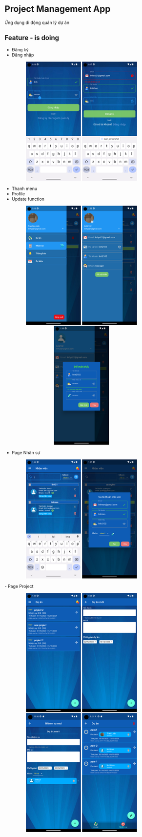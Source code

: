# Project Management App

Ứng dụng di động quản lý dự án

## Feature - is doing
- Đăng ký
- Đăng nhập
<p align="center">
  <img width="180" height="390" src="https://github.com/tranlinh19021320/project_management/blob/main/app_screenshot/login_screenshot.png" alt="Login">
  <img width="180" height="390" src="https://github.com/tranlinh19021320/project_management/blob/main/app_screenshot/signup_screenshot.png" alt="Singup">
</p>

- Thanh menu
- Profile
- Update function

<p align="center">
  <img width="180" height="390" src="https://github.com/tranlinh19021320/project_management/blob/main/app_screenshot/slide_bar.png" alt="Slide Bar">
  <img width="180" height="390" src="https://github.com/tranlinh19021320/project_management/blob/main/app_screenshot/profile.png" alt="User Profile">
  <img width="180" height="390" src="https://github.com/tranlinh19021320/project_management/blob/main/app_screenshot/reset_password.png" alt="Reset Password Dialog">
</p>

- Page Nhân sự
<p align = "center">
  <img width="180" height="390" src="https://github.com/tranlinh19021320/project_management/blob/main/app_screenshot/personal.png" alt="Search Going">
  <img width="180" height="390" src="https://github.com/tranlinh19021320/project_management/blob/main/app_screenshot/create_staff.png" alt="Create Staff">
</p>
- Page Project
<p align = "center">
  <img width="180" height="390" src="https://github.com/tranlinh19021320/project_management/blob/main/app_screenshot/projects.png" alt="Projects">
  <img width="180" height="390" src="https://github.com/tranlinh19021320/project_management/blob/main/app_screenshot/create_project.png" alt="Create Project">
  <img width="180" height="390" src="https://github.com/tranlinh19021320/project_management/blob/main/app_screenshot/create_mission.png" alt="Create Mission">
  <img width="180" height="390" src="https://github.com/tranlinh19021320/project_management/blob/main/app_screenshot/mission_screen.png" alt="Mission Screen">

</p>



